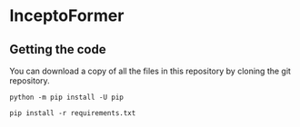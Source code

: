 # InceptoFormer

## Getting the code
You can download a copy of all the files in this repository by cloning the git repository.

`python -m pip install -U pip`

`pip install -r requirements.txt`
